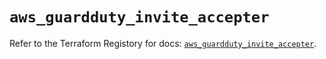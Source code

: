 # `aws_guardduty_invite_accepter`

Refer to the Terraform Registory for docs: [`aws_guardduty_invite_accepter`](https://www.terraform.io/docs/providers/aws/r/guardduty_invite_accepter).
